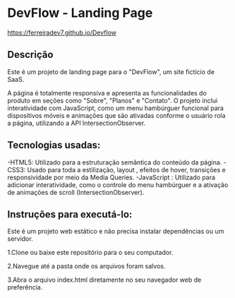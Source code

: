 # DevFlow - Landing Page
https://ferreiradev7.github.io/Devflow

## Descrição
Este é um projeto de landing page para o "DevFlow", um site fictício de SaaS.

A página é totalmente responsiva e apresenta as funcionalidades do produto em seções como "Sobre", "Planos" e "Contato". O projeto inclui interatividade com JavaScript, como um menu hambúrguer funcional para dispositivos móveis e animações que são ativadas conforme o usuário rola a página, utilizando a API IntersectionObserver.

## Tecnologias usadas:
-HTML5: Utilizado para a estruturação semântica do conteúdo da página.
-CSS3: Usado para toda a estilização, layout , efeitos de hover, transições e responsividade por meio da Media Queries.
-JavaScript : Utilizado para adicionar interatividade, como o controle do menu hambúrguer e a ativação de animações de scroll (IntersectionObserver).

## Instruções para executá-lo:
Este é um projeto web estático e não precisa instalar dependências ou um servidor.

1.Clone ou baixe este repositório para o seu computador.

2.Navegue até a pasta onde os arquivos foram salvos.

3.Abra o arquivo index.html diretamente no seu navegador web de preferência.
